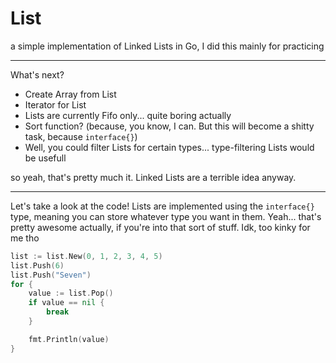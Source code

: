 # List

a simple implementation of Linked Lists in Go, I did this mainly for practicing

---

What's next?

* Create Array from List
* Iterator for List
* Lists are currently Fifo only... quite boring actually
* Sort function? (because, you know, I can. But this will become a shitty task, because `interface{}`)
* Well, you could filter Lists for certain types... type-filtering Lists would be usefull

so yeah, that's pretty much it. Linked Lists are a terrible idea anyway.

---

Let's take a look at the code!
Lists are implemented using the `interface{}` type, meaning you can store whatever type you want in them. Yeah... that's pretty awesome actually, if you're into that sort of stuff. Idk, too kinky for me tho

```go
list := list.New(0, 1, 2, 3, 4, 5)
list.Push(6)
list.Push("Seven")
for {
	value := list.Pop()
	if value == nil {
		break
	}

	fmt.Println(value)
}
```
